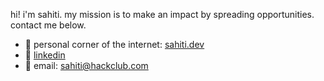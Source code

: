 hi! i'm sahiti. my mission is to make an impact by spreading opportunities. contact me below.

- 🪩 personal corner of the internet: [sahiti.dev](https://sahiti.dev/)
- 🫧 [linkedin](https://www.linkedin.com/in/sahitidasari/)
- 📧 email: [sahiti@hackclub.com](mailto:sahiti@hackclub.com)
